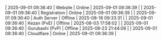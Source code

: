 | 2025-09-01 09:36:40 | Website | Online | 2025-09-01 09:36:39 |
| 2025-09-01 09:36:40 | Registration | Online | 2025-09-01 09:36:39 |
| 2025-09-01 09:36:40 | Auth Server | Offline | 2025-08-18 09:33:31 |
| 2025-09-01 09:36:40 | Kezan (PvE) | Offline | 2025-08-03 17:58:02 |
| 2025-09-01 09:36:40 | Gurubashi (PvP) | Offline | 2025-08-23 21:44:06 |
| 2025-09-01 09:36:40 | Cloudflare | Online | 2025-09-01 09:36:39 |
